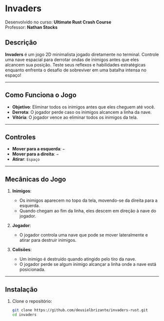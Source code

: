 # **Invaders**

Desenvolvido no curso: **Ultimate Rust Crash Course**
<br>Professor: **Nathan Stocks**

## **Descrição**
**Invaders** é um jogo 2D minimalista jogado diretamente no terminal. Controle uma nave espacial para derrotar ondas de inimigos antes que eles alcancem sua posição. Teste seus reflexos e habilidades estratégicas enquanto enfrenta o desafio de sobreviver em uma batalha intensa no espaço!

---

## **Como Funciona o Jogo**
- **Objetivo**: Eliminar todos os inimigos antes que eles cheguem até você.
- **Derrota**: O jogador perde caso os inimigos alcancem a linha da nave.
- **Vitória**: O jogador vence ao eliminar todos os inimigos da tela.

---

## **Controles**
- **Mover para a esquerda**: `←`  
- **Mover para a direita**: `→`  
- **Atirar**: `Espaço`

---

## **Mecânicas do Jogo**
1. **Inimigos**:
   - Os inimigos aparecem no topo da tela, movendo-se da direita para a esquerda.
   - Quando chegam ao fim da linha, eles descem em direção à nave do jogador.

2. **Jogador**:
   - O jogador controla uma nave que pode se mover lateralmente e atirar para destruir inimigos.

3. **Colisões**:
   - Um inimigo é destruído quando atingido pelo tiro da nave.
   - O jogador perde se algum inimigo alcançar a linha onde a nave está posicionada.

---

## **Instalação**
1. Clone o repositório:
   ```bash
   git clone https://github.com/deusielbrizante/invaders-rust.git
   cd invaders